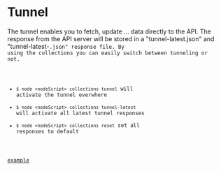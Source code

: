 # Tunnel

The tunnel enables you to fetch, update ... data directly to the API.
The response from the API server will be stored in a "tunnel-latest.json" and "tunnel-latest-<code>.json" response file.
By using the collections you can easily switch between tunneling or not.

* `$ node <nodeScript> collections tunnel` will activate the tunnel everwhere
* `$ node <nodeScript> collections tunnel-latest` will activate all latest tunnel responses
* `$ node <nodeScript> collections reset` set all responses to default

[example](/demo/options.js#L57)
